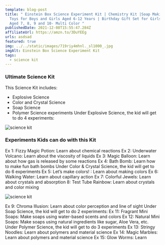 ```yaml
---
template: blog-post
title: " Einstein Box Science Experiment Kit | Chemistry Kit |Soap Making Kit |
  Toys for Boys and Girls Aged 6-12 Years | Birthday Gift Set for Girls & Boys
  Aged 7, 8, 9 and 10- Multi Color "
publishedDate: 2021-12-08T15:55:47.284Z
affiliateUrl: https://amzn.to/3DuYEEg
urls: asdsad
featured: true
img: ../../static/images/719riy4mhnl._sl1000_.jpg
imgAlt: Einstein Box Science Experiment Kit
tags:
  - science kit
---
```

### Ultimate Science Kit

This Science Kit includes:



* Explosive Science
* Color and Crystal Science
* Soap Science
* Polymer Science experiments Under Explosive Science, the kid will get to do 4 experiments:



![science kit ](https://m.media-amazon.com/images/S/aplus-media/sota/e79688d4-2e5f-4356-834d-d21c27b072fe.__CR0,0,300,300_PT0_SX300_V1___.png)

### Experiments Kids can do with this Kit

Ex 1: Fizzy Magic Potion: Learn about chemical reactions Ex 2: Underwater Volcano: Learn about the viscosity of liquids Ex 3: Magic Balloon: Learn about how gas is released by some reactions Ex 4: Bath Bomb: Learn how to make fun bath bombs Under Color & Crystal Science, the kid will get to do 6 experiments Ex 5: Let’s make colors! : Learn about making colors Ex 6: Walking Water: Learn about capillary action Ex 7: Colorful Jewels: Learn about crystals and absorption 8: Test Tube Rainbow: Learn about crystals and color mixing

![science kit ](https://m.media-amazon.com/images/S/aplus-media/sota/380d6310-41d5-4426-a513-76f68353a009.__CR0,0,300,300_PT0_SX300_V1___.png)

Ex 9: Chroma Illusion: Learn about color perception and line of sight Under Soap Science, the kid will get to do 2 experiments: Ex 11: Fragrant Mini Soaps: Make soaps using water-based scents and colors Ex 12: Natural Mini Soaps: Make soaps using natural ingredients like sugar, Aloe Vera, etc. Under Polymer Science, the kid will get to do 3 experiments Ex 13: Stringy Noodles: Learn about polymers and material science Ex 14: Magic Marbles: Learn about polymers and material science Ex 15: Glow Worms: Learn